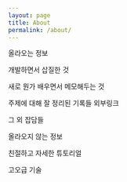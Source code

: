 ```yaml
---
layout: page
title: About
permalink: /about/
---
```


올라오는 정보

개발하면서 삽질한 것

새로 뭔가 배우면서 메모해두는 것

주제에 대해 잘 정리된 기록들 외부링크

그 외 잡담들


올라오지 않는 정보

친절하고 자세한 튜토리얼

고오급 기술
